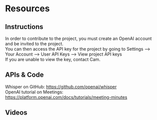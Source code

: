 # Resources

## Instructions
In order to contribute to the project, you must create an OpenAI account and be invited to the project.\
You can then access the API key for the project by going to Settings --> Your Account --> User API Keys --> View project API keys\
If you are unable to view the key, contact Cam.

## APIs & Code
Whisper on GitHub: <https://github.com/openai/whisper>\
OpenAI tutorial on Meetings: <https://platform.openai.com/docs/tutorials/meeting-minutes>

## Videos
